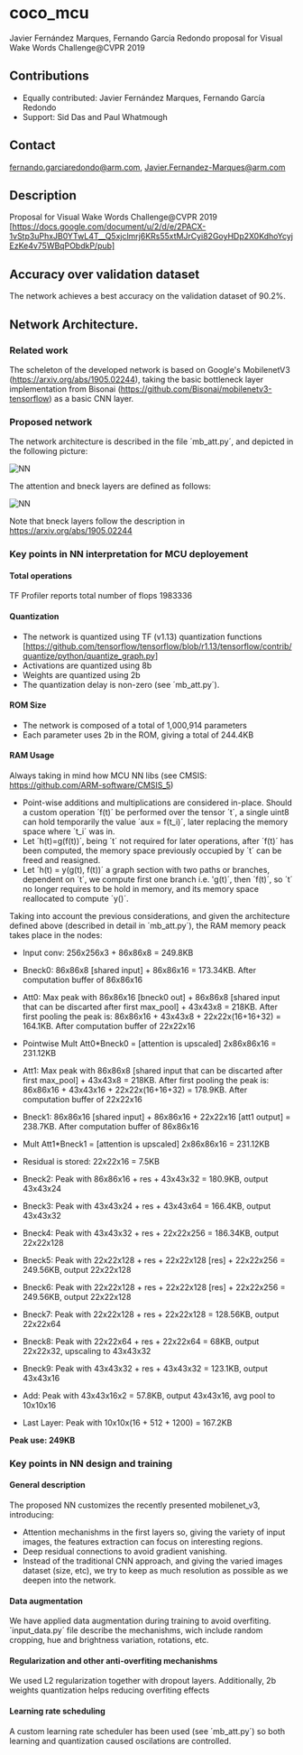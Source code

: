 # coco_mcu
Javier Fernández Marques, Fernando García Redondo proposal for Visual Wake Words Challenge@CVPR 2019

## Contributions
* Equally contributed: Javier Fernández Marques, Fernando García Redondo
* Support: Sid Das and Paul Whatmough

## Contact
fernando.garciaredondo@arm.com, Javier.Fernandez-Marques@arm.com

## Description
Proposal for Visual Wake Words Challenge@CVPR 2019
[https://docs.google.com/document/u/2/d/e/2PACX-1vStp3uPhxJB0YTwL4T__Q5xjclmrj6KRs55xtMJrCyi82GoyHDp2X0KdhoYcyjEzKe4v75WBqPObdkP/pub]

## Accuracy over validation dataset
The network achieves a best accuracy on the validation dataset of 90.2%.

## Network Architecture.
### Related work
The scheleton of the developed network is based on Google's MobilenetV3 (https://arxiv.org/abs/1905.02244), taking the basic bottleneck layer implementation from Bisonai (https://github.com/Bisonai/mobilenetv3-tensorflow) as a basic CNN layer.

### Proposed network
The network architecture is described in the file ´mb_att.py´, and depicted in the following picture:

![NN](https://github.com/fgr1986/arm_coco/blob/master/arm_coco.png)

The attention and bneck layers are defined as follows:

![NN](https://github.com/fgr1986/arm_coco/blob/master/bneck_mobilenet_v3.png)

Note that bneck layers follow the description in https://arxiv.org/abs/1905.02244

### Key points in NN interpretation for MCU deployement

#### Total operations
TF Profiler reports total number of flops 1983336

#### Quantization
* The network is quantized using TF (v1.13) quantization functions [https://github.com/tensorflow/tensorflow/blob/r1.13/tensorflow/contrib/quantize/python/quantize_graph.py]
* Activations are quantized using 8b
* Weights are quantized using 2b
* The quantization delay is non-zero (see  ´mb_att.py´).

#### ROM Size
* The network is composed of a total of 1,000,914 parameters
* Each parameter uses 2b in the ROM, giving a total of 244.4KB

#### RAM Usage
Always taking in mind how MCU NN libs (see CMSIS: https://github.com/ARM-software/CMSIS_5)
* Point-wise additions and multiplications are considered in-place. Should a custom operation ´f(t)´ be performed over the tensor ´t´, a single uint8 can hold temporarily the value ´aux = f(t_i)´, later replacing the memory space where ´t_i´ was in.
* Let ´h(t)=g(f(t))´, being ´t´ not required for later operations, after ´f(t)´ has been computed, the memory space previously occupied by ´t´ can be freed and reasigned.
* Let ´h(t) = y(g(t), f(t))´ a graph section with two paths or branches, dependent on ´t´, we compute first one branch i.e. 'g(t)´, then ´f(t)´, so ´t´ no longer requires to be hold in memory, and its memory space reallocated to compute ´y()´.


Taking into account the previous considerations, and given the architecture defined above (described in detail in ´mb_att.py´), the RAM memory peack takes place in the nodes:
* Input conv: 256x256x3 + 86x86x8 = 249.8KB
* Bneck0: 86x86x8 [shared input] + 86x86x16 = 173.34KB. After computation buffer of 86x86x16
* Att0: Max peak with 86x86x16 [bneck0 out] + 86x86x8 [shared input that can be discarted after first max_pool] + 43x43x8 = 218KB. After first pooling the peak is: 86x86x16 + 43x43x8 + 22x22x(16+16+32) = 164.1KB. After computation buffer of 22x22x16
* Pointwise Mult Att0*Bneck0 = [attention is upscaled] 2x86x86x16 = 231.12KB

* Att1: Max peak with 86x86x8 [shared input that can be discarted after first max_pool] + 43x43x8 = 218KB. After first pooling the peak is: 86x86x16 + 43x43x16 + 22x22x(16+16+32) = 178.9KB. After computation buffer of 22x22x16
* Bneck1: 86x86x16 [shared input] + 86x86x16 + 22x22x16 [att1 output] = 238.7KB. After computation buffer of 86x86x16
* Mult Att1*Bneck1 =  [attention is upscaled] 2x86x86x16 = 231.12KB

* Residual is stored: 22x22x16 = 7.5KB

* Bneck2: Peak with 86x86x16 + res + 43x43x32 = 180.9KB, output 43x43x24
* Bneck3: Peak with 43x43x24 + res + 43x43x64 = 166.4KB, output 43x43x32
* Bneck4: Peak with 43x43x32 + res + 22x22x256 = 186.34KB, output 22x22x128
* Bneck5: Peak with 22x22x128 + res + 22x22x128 [res] + 22x22x256 = 249.56KB, output 22x22x128
* Bneck6: Peak with 22x22x128 + res + 22x22x128 [res] + 22x22x256 = 249.56KB, output 22x22x128 
* Bneck7: Peak with 22x22x128 + res + 22x22x128 = 128.56KB, output 22x22x64
* Bneck8: Peak with 22x22x64 + res + 22x22x64 = 68KB, output 22x22x32, upscaling to 43x43x32
* Bneck9: Peak with 43x43x32 + res + 43x43x32 = 123.1KB, output 43x43x16
* Add: Peak with 43x43x16x2 = 57.8KB, output 43x43x16, avg pool to 10x10x16
* Last Layer: Peak with 10x10x(16 + 512 + 1200) = 167.2KB

**Peak use: 249KB**

### Key points in NN design and training
#### General description
The proposed NN customizes the recently presented mobilenet_v3, introducing:
* Attention mechanishms in the first layers so, giving the variety of input images, the features extraction can focus on interesting regions.
* Deep residual connections to avoid gradient vanishing.
* Instead of the traditional CNN approach, and giving the varied images dataset (size, etc), we try to keep as much resolution as possible as we deepen into the network.

#### Data augmentation
We have applied data augmentation during training to avoid overfiting. ´input_data.py´ file describe the mechanishms, wich include random cropping, hue and brightness variation, rotations, etc.

#### Regularization and other anti-overfiting mechanishms
We used L2 regularization together with dropout layers. Additionally, 2b weights quantization helps reducing overfiting effects

#### Learning rate scheduling
A custom learning rate scheduler has been used (see  ´mb_att.py´) so both learning and quantization caused oscilations are controlled.

